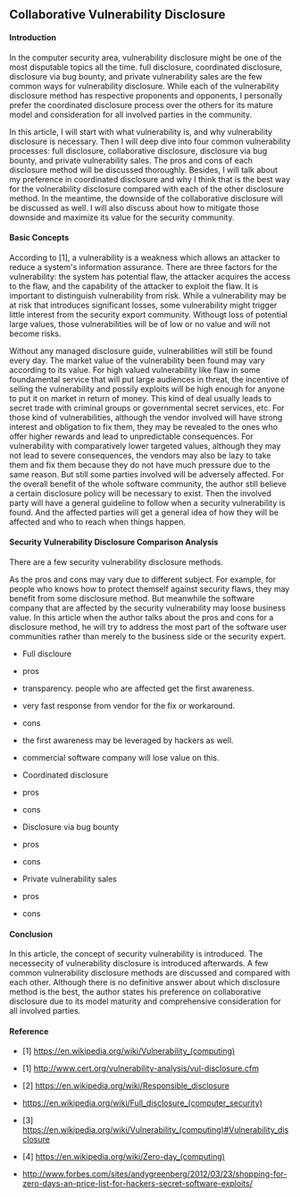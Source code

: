 ## Collaborative Vulnerability Disclosure

#### Introduction

In the computer security area, vulnerability disclosure might be one of the most disputable topics all the time. full disclosure, coordinated disclosure, disclosure via bug bounty, and private vulnerability sales are the few common ways for vulnerability disclosure. While each of the vulnerability disclosure method has respective proponents and opponents, I personally prefer the coordinated disclosure process over the others for its mature model and consideration for all involved parties in the community.

In this article, I will start with what vulnerability is, and why vulnerability disclosure is necessary. Then I will deep dive into four common vulnerability processes: full disclosure, collaborative disclosure, disclosure via bug bounty, and private vulnerability sales. The pros and cons of each disclosure method will be discussed thoroughly. Besides, I will talk about my preference in coordinated disclosure and why I think that is the best way for the volnerability disclosure compared with each of the other disclosure method. In the meantime, the downside of the collaborative disclosure will be discussed as well. I will also discuss about how to mitigate those downside and maximize its value for the security community. 

#### Basic Concepts

According to [1], a vulnerability is a weakness which allows an attacker to reduce a system's information assurance. There are three factors for the vulnerability: the system has potential flaw, the attacker acquires the access to the flaw, and the capability of the attacker to exploit the flaw. It is important to distinguish vulnerability from risk. While a vulnerability may be at risk that introduces significant losses, some vulnerability might trigger little interest from the security export community. Withougt loss of potential large values, those vulnerabilities will be of low or no value and will not become risks.

Without any managed disclosure guide, vulnerabilities will still be found every day. The market value of the vulnerability been found may vary according to its value. For high valued vulnerability like flaw in some foundamental service that will put large audiences in threat, the incentive of selling the vulnerability and possily exploits will be high enough for anyone to put it on market in return of money. This kind of deal usually leads to secret trade with criminal groups or governmental secret services, etc. For those kind of vulnerabilities, although the vendor involved will have strong interest and obligation to fix them, they may be revealed to the ones who offer higher rewards and lead to unpredictable consequences. For vulnerability with comparatively lower targeted values, although they may not lead to severe consequences, the vendors may also be lazy to take them and fix them because they do not have much pressure due to the same reason. But still some parties involved will be adversely affected. For the overall benefit of the whole software community, the author still believe a certain disclosure policy will be necessary to exist. Then the involved party will have a general guideline to follow when a security vulnerability is found. And the affected parties will get a general idea of how they will be affected and who to reach when things happen.

#### Security Vulnerability Disclosure Comparison Analysis

 There are a few security vulnerability disclosure methods. 

 As the pros and cons may vary due to different subject. For example, for people who knows how to protect themself against security flaws, they may benefit from some disclosure method. But meanwhile the software company that are affected by the security vulnerability may loose business value. In this article when the author talks about the pros and cons for a disclosure method, he will try to address the most part of the software user communities rather than merely to the business side or the security expert. 

 * Full discloure
  * pros
   * transparency. people who are affected get the first awareness.
   * very fast response from vendor for the fix or workaround.
  * cons
   * the first awareness may be leveraged by hackers as well.
   * commercial software company will lose value on this.

 * Coordinated disclosure
  * pros
  * cons

 * Disclosure via bug bounty
  * pros
  * cons

 * Private vulnerability sales
  * pros
  * cons

#### Conclusion

In this article, the concept of security vulnerability is introduced. The necessecity of vulnerability disclosure is introduced afterwards. A few common vulnerability disclosure methods are discussed and compared with each other. Although there is no definitive answer about which disclosure method is the best, the author states his preference on collaborative disclosure due to its model maturity and comprehensive consideration for all involved parties. 

#### Reference
 * [1] https://en.wikipedia.org/wiki/Vulnerability_(computing)

 * [1] http://www.cert.org/vulnerability-analysis/vul-disclosure.cfm
 * [2] https://en.wikipedia.org/wiki/Responsible_disclosure
 * https://en.wikipedia.org/wiki/Full_disclosure_(computer_security)
 * [3] https://en.wikipedia.org/wiki/Vulnerability_(computing)#Vulnerability_disclosure
 * [4] https://en.wikipedia.org/wiki/Zero-day_(computing)
 * http://www.forbes.com/sites/andygreenberg/2012/03/23/shopping-for-zero-days-an-price-list-for-hackers-secret-software-exploits/

